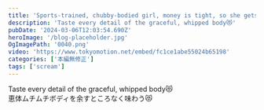 ```yaml
---
title: 'Sports-trained, chubby-bodied girl, money is tight, so she gets help 01'
description: 'Taste every detail of the graceful, whipped body😻'
pubDate: '2024-03-06T12:03:54.690Z'
heroImage: '/blog-placeholder.jpg'
OgImagePath: '0040.png'
video: 'https://www.tokyomotion.net/embed/fc1ce1abe55024b65198'
categories: ['本編無修正']
tags: ['scream']
---
```


Taste every detail of the graceful, whipped body😻<br>
恵体ムチムチボディを余すところなく味わう😻
